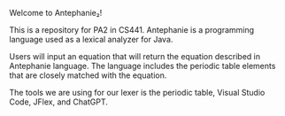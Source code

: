 Welcome to Antephanie₂!

This is a repository for PA2 in CS441. Antephanie is a programming language used as a lexical analyzer for Java. 

Users will input an equation that will return the equation described in Antephanie language. The language includes the periodic table
elements that are closely matched with the equation. 

The tools we are using for our lexer is the periodic table, Visual Studio Code, JFlex, and ChatGPT.



